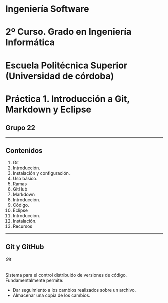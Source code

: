 # Ingeniería Software
# 2º Curso. Grado en Ingeniería Informática
# Escuela Politécnica Superior (Universidad de córdoba)
# Práctica 1. Introducción a Git, Markdown y Eclipse
## Grupo 22

---

## Contenidos

1. Git
  1. Introducción.
  2. Instalación y configuración.
  3. Uso básico.
  4. Ramas
  5. GitHub
2. Markdown
  1. Introducción.
  2. Código.
3. Eclipse
  1. Introducción.
  2. Instalación.
4. Recursos

---

## Git y GitHub

###### Git
Sistema para el control distribuido de versiones
de código. Fundamentalmente permite:

* Dar seguimiento a los cambios realizados sobre un archivo.
* Almacenar una copia de los cambios.
